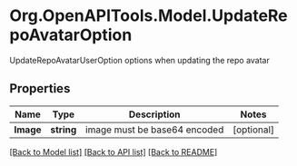 # Org.OpenAPITools.Model.UpdateRepoAvatarOption
UpdateRepoAvatarUserOption options when updating the repo avatar

## Properties

Name | Type | Description | Notes
------------ | ------------- | ------------- | -------------
**Image** | **string** | image must be base64 encoded | [optional] 

[[Back to Model list]](../README.md#documentation-for-models) [[Back to API list]](../README.md#documentation-for-api-endpoints) [[Back to README]](../README.md)

